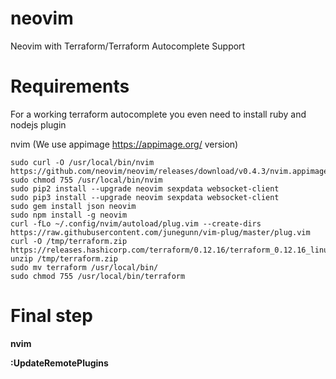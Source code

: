 # neovim
Neovim with Terraform/Terraform Autocomplete Support

# Requirements 

For a working terraform autocomplete you even need to install  ruby and nodejs plugin

nvim (We use appimage https://appimage.org/ version)
```
sudo curl -O /usr/local/bin/nvim https://github.com/neovim/neovim/releases/download/v0.4.3/nvim.appimage
sudo chmod 755 /usr/local/bin/nvim
sudo pip2 install --upgrade neovim sexpdata websocket-client
sudo pip3 install --upgrade neovim sexpdata websocket-client
sudo gem install json neovim
sudo npm install -g neovim
curl -fLo ~/.config/nvim/autoload/plug.vim --create-dirs https://raw.githubusercontent.com/junegunn/vim-plug/master/plug.vim
curl -O /tmp/terraform.zip https://releases.hashicorp.com/terraform/0.12.16/terraform_0.12.16_linux_amd64.zip
unzip /tmp/terraform.zip
sudo mv terraform /usr/local/bin/
sudo chmod 755 /usr/local/bin/terraform

```

# Final step
**nvim**

**:UpdateRemotePlugins**






